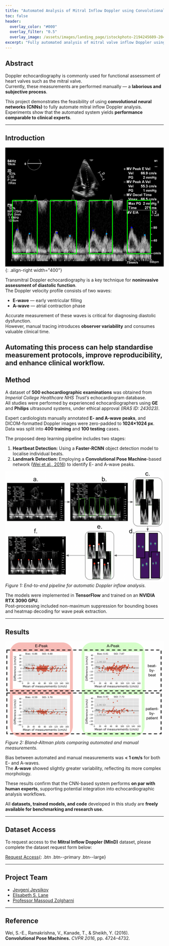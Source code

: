 ```yaml
---
title: "Automated Analysis of Mitral Inflow Doppler using Convolutional Neural Networks"
toc: false
header:
  overlay_color: "#000"
  overlay_filter: "0.5"
  overlay_image: /assets/images/landing_page/istockphoto-2194245609-2048x2048.jpg
excerpt: "Fully automated analysis of mitral valve inflow Doppler using deep learning to standardise clinical workflow and reduce manual variability."
---
```


<link rel="stylesheet" href="{{ '/assets/css/datasets.css' | relative_url }}">
<div class="page-wrap" markdown="1">

## Abstract

Doppler echocardiography is commonly used for functional assessment of heart valves such as the mitral valve.  
Currently, these measurements are performed manually — a **laborious and subjective process**.  

This project demonstrates the feasibility of using **convolutional neural networks (CNNs)** to fully automate mitral inflow Doppler analysis.  
Experiments show that the automated system yields **performance comparable to clinical experts**.

---

## Introduction

![Mitral Inflow Example](/assets/images/projects/unity/Mitral_Inflow/dataset_sample2.png){: .align-right width="400"}

Transmitral Doppler echocardiography is a key technique for **noninvasive assessment of diastolic function**.  
The Doppler velocity profile consists of two waves:

- **E-wave** — early ventricular filling  
- **A-wave** — atrial contraction phase  

Accurate measurement of these waves is critical for diagnosing diastolic dysfunction.  
However, manual tracing introduces **observer variability** and consumes valuable clinical time.  

Automating this process can help **standardise measurement protocols**, improve reproducibility, and enhance clinical workflow.
---

## Method

A dataset of **500 echocardiographic examinations** was obtained from *Imperial College Healthcare NHS Trust’s* echocardiogram database.  
All studies were performed by experienced echocardiographers using **GE** and **Philips** ultrasound systems, under ethical approval *(IRAS ID: 243023)*.

Expert cardiologists manually annotated **E- and A-wave peaks**, and DICOM-formatted Doppler images were zero-padded to **1024×1024 px**.  
Data was split into **400 training** and **100 testing** cases.

The proposed deep learning pipeline includes two stages:

1. **Heartbeat Detection:** Using a **Faster-RCNN** object detection model to localise individual beats.  
2. **Landmark Detection:** Employing a **Convolutional Pose Machine**-based network ([Wei et al., 2016](https://openaccess.thecvf.com/content_cvpr_2016/papers/Wei_Convolutional_Pose_Machines_CVPR_2016_paper.pdf)) to identify E- and A-wave peaks.

![Pipeline Overview](/assets/images/projects/unity/Mitral_Inflow/Pipeline_new.png)
*Figure 1: End-to-end pipeline for automatic Doppler inflow analysis.*

The models were implemented in **TensorFlow** and trained on an **NVIDIA RTX 3090 GPU**.  
Post-processing included non-maximum suppression for bounding boxes and heatmap decoding for wave peak extraction.

---

## Results

![Bland-Altman Plots](/assets/images/projects/unity/Mitral_Inflow/BAplots.png)
*Figure 2: Bland–Altman plots comparing automated and manual measurements.*

Bias between automated and manual measurements was **< 1 cm/s** for both E- and A-waves.  
The **A-wave** showed slightly greater variability, reflecting its more complex morphology.  

These results confirm that the CNN-based system performs **on par with human experts**, supporting potential integration into echocardiographic analysis workflows.

All **datasets, trained models, and code** developed in this study are **freely available for benchmarking and research use.**

---

## Dataset Access

To request access to the **Mitral Inflow Doppler (MInD)** dataset, please complete the dataset request form below:

[Request Access](/datasets/MInD){: .btn .btn--primary .btn--large}

---

## Project Team

- [Jevgeni Jevsikov](https://twitter.com/intsav_?lang=en-gb)  
- [Elisabeth S. Lane](https://elisabethlane.github.io/)  
- [Professor Massoud Zolgharni](https://www.uwl.ac.uk/staff/massoud-zolgharni)

---

## Reference

Wei, S.-E., Ramakrishna, V., Kanade, T., & Sheikh, Y. (2016).  
**Convolutional Pose Machines.** *CVPR 2016*, pp. 4724–4732.
